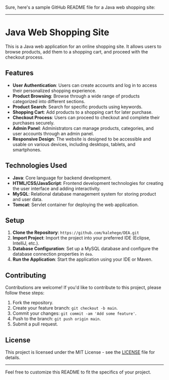 Sure, here's a sample GitHub README file for a Java web shopping site:

---

# Java Web Shopping Site

This is a Java web application for an online shopping site. It allows users to browse products, add them to a shopping cart, and proceed with the checkout process.

## Features

- **User Authentication**: Users can create accounts and log in to access their personalized shopping experience.
- **Product Browsing**: Browse through a wide range of products categorized into different sections.
- **Product Search**: Search for specific products using keywords.
- **Shopping Cart**: Add products to a shopping cart for later purchase.
- **Checkout Process**: Users can proceed to checkout and complete their purchases securely.
- **Admin Panel**: Administrators can manage products, categories, and user accounts through an admin panel.
- **Responsive Design**: The website is designed to be accessible and usable on various devices, including desktops, tablets, and smartphones.

## Technologies Used

- **Java**: Core language for backend development.
- **HTML/CSS/JavaScript**: Frontend development technologies for creating the user interface and adding interactivity.
- **MySQL**: Relational database management system for storing product and user data.
- **Tomcat**: Servlet container for deploying the web application.

## Setup

1. **Clone the Repository**: `https://github.com/kalehege/DEA.git`
2. **Import Project**: Import the project into your preferred IDE (Eclipse, IntelliJ, etc.).
3. **Database Configuration**: Set up a MySQL database and configure the database connection properties in `dea`.
4. **Run the Application**: Start the application using your IDE or Maven.

## Contributing

Contributions are welcome! If you'd like to contribute to this project, please follow these steps:

1. Fork the repository.
2. Create your feature branch: `git checkout -b main`.
3. Commit your changes: `git commit -am 'Add some feature'`.
4. Push to the branch: `git push origin main`.
5. Submit a pull request.

## License

This project is licensed under the MIT License - see the [LICENSE](LICENSE) file for details.

---

Feel free to customize this README to fit the specifics of your project.

